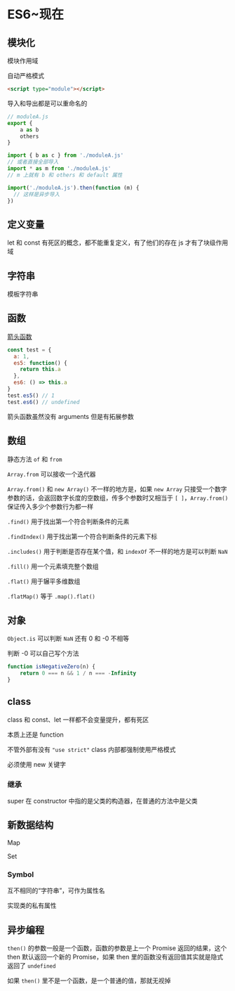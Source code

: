# ES6~现在

## 模块化

模块作用域

自动严格模式

```html
<script type="module"></script>
```

导入和导出都是可以重命名的

```js
// moduleA.js
export {
	a as b
	others
}

import { b as c } from './moduleA.js'
// 或者直接全部导入
import * as m from './moduleA.js'
// m 上就有 b 和 others 和 default 属性

import('./moduleA.js').then(function (m) {
  // 这样是异步导入
})
```

## 定义变量

let 和 const 有死区的概念，都不能重复定义，有了他们的存在 js 才有了块级作用域

## 字符串

模板字符串

## 函数

[箭头函数](https://developer.mozilla.org/zh-CN/docs/Web/JavaScript/Reference/Functions/Arrow_functions)

```js
const test = {
  a: 1,
  es5: function() {
    return this.a
  },
  es6: () => this.a
}
test.es5() // 1
test.es6() // undefined
```

箭头函数虽然没有 arguments 但是有拓展参数

## 数组

静态方法 `of` 和 `from`

`Array.from` 可以接收一个迭代器

`Array.from()` 和 `new Array()` 不一样的地方是，如果 `new Array` 只接受一个数字参数的话，会返回数字长度的空数组，传多个参数时又相当于 `[ ]`，`Array.from()` 保证传入多少个参数行为都一样

`.find()` 用于找出第一个符合判断条件的元素

`.findIndex()` 用于找出第一个符合判断条件的元素下标

`.includes()` 用于判断是否存在某个值，和 `indexOf` 不一样的地方是可以判断 `NaN`

`.fill()` 用一个元素填充整个数组

`.flat()` 用于辗平多维数组

`.flatMap()` 等于 `.map().flat()`

## 对象

`Object.is` 可以判断 `NaN` 还有 0 和 -0 不相等

判断 -0 可以自己写个方法

```js
function isNegativeZero(n) {
	return 0 === n && 1 / n === -Infinity
}
```

## class

class 和 const、let 一样都不会变量提升，都有死区

本质上还是 function

不管外部有没有 `"use strict"` class 内部都强制使用严格模式

必须使用 new 关键字

### 继承

super 在 constructor 中指的是父类的构造器，在普通的方法中是父类

## 新数据结构

Map

Set

### Symbol

互不相同的“字符串”，可作为属性名

实现类的私有属性

## 异步编程

`then()` 的参数一般是一个函数，函数的参数是上一个 Promise 返回的结果，这个 then 默认返回一个新的 Promise，如果 then 里的函数没有返回值其实就是隐式返回了 `undefined`

如果 `then()` 里不是一个函数，是一个普通的值，那就无视掉